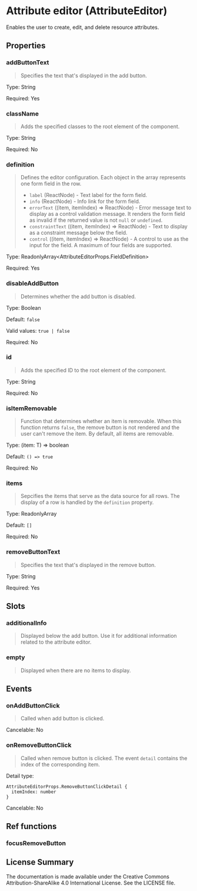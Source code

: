 # Attribute editor (AttributeEditor)

Enables the user to create, edit, and delete resource attributes.



## Properties



### addButtonText

> Specifies the text that's displayed in the add button.

Type: String

Required: Yes


### className

> Adds the specified classes to the root element of the component.

Type: String

Required: No


### definition

> Defines the editor configuration. Each object in the array represents one form field in the row.
> * `label` (ReactNode) - Text label for the form field.
> * `info` (ReactNode) - Info link for the form field.
> * `errorText` ((item, itemIndex) => ReactNode) - Error message text to display as a control validation message.
>    It renders the form field as invalid if the returned value is not `null` or `undefined`.
> * `constraintText` ((item, itemIndex) => ReactNode) - Text to display as a constraint message below the field.
> * `control` ((item, itemIndex) => ReactNode) - A control to use as the input for the field.
> A maximum of four fields are supported.
> 

Type: ReadonlyArray<AttributeEditorProps.FieldDefinition<T>>

Required: Yes


### disableAddButton

> Determines whether the add button is disabled.

Type: Boolean

Default: `false`

Valid values: `true | false`

Required: No


### id

> Adds the specified ID to the root element of the component.

Type: String

Required: No


### isItemRemovable

> Function that determines whether an item is removable. When this function returns `false`, the remove
> button is not rendered and the user can't remove the item.
> By default, all items are removable.

Type: (item: T) => boolean

Default: `() => true`

Required: No


### items

> Sepcifies the items that serve as the data source for all rows.
> The display of a row is handled by the `definition` property.

Type: ReadonlyArray<T>

Default: `[]`

Required: No


### removeButtonText

> Specifies the text that's displayed in the remove button.

Type: String

Required: Yes





## Slots



### additionalInfo

> Displayed below the add button. Use it for additional information related to the attribute editor.




### empty

> Displayed when there are no items to display.







## Events



### onAddButtonClick

> Called when add button is clicked.

Cancelable: No



### onRemoveButtonClick

> Called when remove button is clicked.
> The event `detail` contains the index of the corresponding item.

Detail type: 
```
AttributeEditorProps.RemoveButtonClickDetail {
  itemIndex: number
}
```

Cancelable: No






## Ref functions



### focusRemoveButton





## License Summary

The documentation is made available under the Creative Commons Attribution-ShareAlike 4.0 International License. See the LICENSE file.
